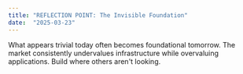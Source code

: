 ```yaml
---
title: "REFLECTION POINT: The Invisible Foundation"
date:  "2025-03-23"
---
```


What appears trivial today often becomes foundational tomorrow. The market consistently undervalues infrastructure while overvaluing applications. Build where others aren't looking.
